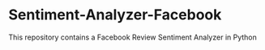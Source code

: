 # Sentiment-Analyzer-Facebook
This repository contains a Facebook Review Sentiment Analyzer in Python
